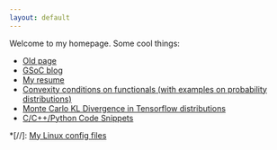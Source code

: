 ```yaml
---
layout: default
---
```

Welcome to my homepage. Some cool things:

* [Old page](www/)
* [GSoC blog](blog/gsoc/index)
* [My resume](content/resume.pdf)
* [Convexity conditions on functionals (with examples on probability distributions)](blog/convexity_fun)
* [Monte Carlo KL Divergence in Tensorflow distributions](blog/tf_kl_divergence)
* [C/C++/Python Code Snippets](blog/snips)

*[//]:  [My Linux config files](scripts/)
